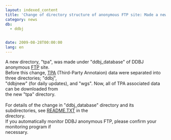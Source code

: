 ```yaml
---
layout: indexed_content
title: 'Change of directory structure of anonymous FTP site: Made a new directory "tpa" '
category: news
db:
  - ddbj


date: 2009-08-28T00:00:00
lang: en
---
```


A new directory, "tpa", was made under "ddbj_database" of DDBJ anonymous <a href="/services/index-e.html ">FTP</a> site.<br>Before this change, <a href="/ddbj/tpa-e.html">TPA</a> (Third-Party Annotaion) data were separated into three directories; "ddbj",<br>"ddbjnew" (for daily updates), and "wgs". Now, all of TPA associated data can be downloaded from<br>the new "tpa" directory.<br><br>For details of the change in "ddbj_database" directory and its subdirectories, see <a href="ftp://ftp.ddbj.nig.ac.jp/ddbj_database/README.TXT">README.TXT</a> in the<br>directory.<br>If you automatically monitor DDBJ anonymous FTP, please confirm your monitoring program if<br>necessary.
